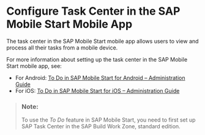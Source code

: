 <!-- loio732d2289bfab41f4ad22e4dfb6e0fc2b -->

# Configure Task Center in the SAP Mobile Start Mobile App

The task center in the SAP Mobile Start mobile app allows users to view and process all their tasks from a mobile device.

For more information about setting up the task center in the SAP Mobile Start mobile app, see:

-   For Android: [To Do in SAP Mobile Start for Android – Administration Guide](https://help.sap.com/docs/SAP_MOBILE_START_ANDROID/3696b2af77034d2d85f18e207110589f/7fd033e0592343e19746a10942010d68.html)
-   For iOS: [To Do in SAP Mobile Start for iOS – Administration Guide](https://help.sap.com/docs/SAP_MOBILE_START/386859cc981742f3b6bb31f7e0d8a168/7d272d23e34e4c8da3d17bdfacb7428e.html)

> ### Note:  
> To use the *To Do* feature in SAP Mobile Start, you need to first set up SAP Task Center in the SAP Build Work Zone, standard edition.

